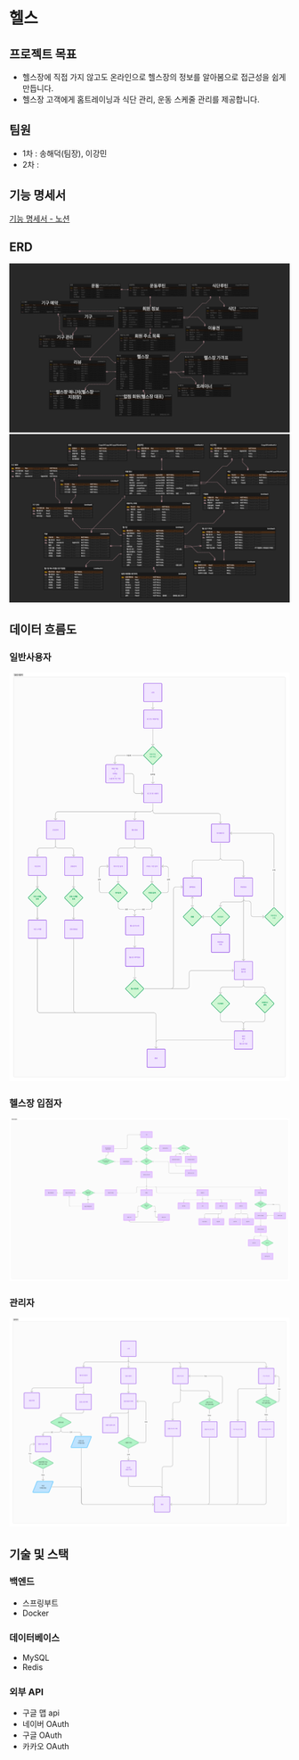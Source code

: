 
# 헬스
## 프로젝트 목표
- 헬스장에 직접 가지 않고도 온라인으로 헬스장의 정보를 알아봄으로 접근성을 쉽게 만듭니다. 
- 헬스장 고객에게 홈트레이닝과 식단 관리, 운동 스케줄 관리를 제공합니다.

## 팀원
 - 1차 : 송해덕(팀장), 이강민
 - 2차 :

## 기능 명세서
[기능 명세서 - 노션](https://sincere-nova-ec6.notion.site/28c63946543741469dff21aebadc22d0?pvs=4)

## ERD
![ERD](./엔티티1.png)
![ERD](./엔티티2.png)

## 데이터 흐름도
### 일반사용자
![일반사용자-데이터흐름도](./일반사용자.png)

### 헬스장 입점자
![헬스장입점자-데이터흐름도](./헬스장입점자.png)


### 관리자
![관리자-데이터흐름도](./관리자.png)

## 기술 및 스택

### 백엔드
- 스프링부트
- Docker

### 데이터베이스
- MySQL
- Redis

### 외부 API
- 구글 맵 api
- 네이버 OAuth
- 구글 OAuth
- 카카오 OAuth


